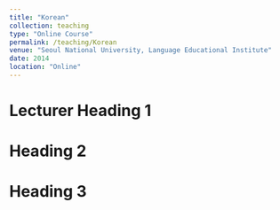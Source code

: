 ```yaml
---
title: "Korean"
collection: teaching
type: "Online Course"
permalink: /teaching/Korean
venue: "Seoul National University, Language Educational Institute"
date: 2014
location: "Online"
---
```


Lecturer 
Heading 1
======

Heading 2
======

Heading 3
======
